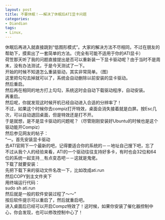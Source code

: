```yaml
---
layout: post
title: 不要休眠！——解决了休眠后ATI显卡问题
categories:
- Diandian
tags:
- Linux, 
---
```

休眠后再进入就直接跳到“低图形模式”。大家的解决方法不尽相同，不过在朋友的帮助下，摸索出了一套简单的方法。（完全有可能不适用于你的ATI显卡）
<br />荷笠那天听了我的问题直接提出是否可以重新装一下显卡驱动呢？由于当时不是周末，没有办法测试，于是今天测试了一下。
<br />开始的时候不知道怎么重装驱动，其实非常简单。（图）
<br />这里把勾勾去掉就可以了，系统会自动删除以前安装的显卡驱动。
<br />然后重启。
<br />然后再在相同的地方打上勾勾，系统这时会自动下载驱动程序，自动安装。
<br />再重启。
<br />然后呢，你就发现这时候开机已经自动进入合适的分辨率了！
<br />不过，如果这个时候你去compiz打开特效，桌面会消失接着就是白屏。按Esc几次，可以自动退回桌面，但是特效还是打不开。
<br />于是就想，是不是显卡驱动的问题呢？（尽管刚刚安装好Ubuntu的时候也是这个驱动能开Compiz）
<br />然后参见网友的帖子：
<br />“一。首先安装显卡驱动
<br />去ATI官网下一个最新的吧，记得要适合你的系统的－－地址自己搜下吧，忘了
<br />不过从我个人的经验来看，ATI的一个驱动往往支持好多卡，有时也会32位和64位的系统一起支持＿有点变态吧－－这就是鬼佬。
<br />下载了就要安装：
<br />先把下载下来的驱动文件名改一下，比如改成ati.run
<br />然后COPY到主文件夹下
<br />用终端运行代码：
<br />sudo sh ati.run
<br />然后就是一般的软件安装过程了～～”
<br />按后软件提示可以重启了，然后就重启吧。
<br />进入桌面后已经可以开启Compz特效了！这时候，如果你安装了催化器控制中心，你会发现，也可以修改控制中心了！
